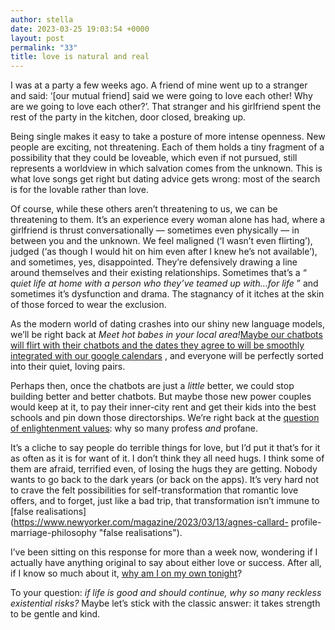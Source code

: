 ```yaml
---
author: stella
date: 2023-03-25 19:03:54 +0000
layout: post
permalink: "33"
title: love is natural and real
---
```



I was at a party a few weeks ago. A friend of mine went up to a stranger and
said: ‘[our mutual friend] said we were going to love each other! Why are we
going to love each other?’. That stranger and his girlfriend spent the rest of
the party in the kitchen, door closed, breaking up.

Being single makes it easy to take a posture of more intense openness. New
people are exciting, not threatening. Each of them holds a tiny fragment of a
possibility that they could be loveable, which even if not pursued, still
represents a worldview in which salvation comes from the unknown. This is what
love songs get right but dating advice gets wrong: most of the search is for
the lovable rather than love.

Of course, while these others aren’t threatening to us, we can be threatening
to them. It’s an experience every woman alone has had, where a girlfriend is
thrust conversationally — sometimes even physically — in between you and the
unknown. We feel maligned (‘I wasn’t even flirting’), judged (‘as though I
would hit on him even after I knew he’s not available’), and sometimes, yes,
disappointed. They’re defensively drawing a line around themselves and their
existing relationships. Sometimes that’s a “ _quiet life at home with a person
who they’ve teamed up with…for life_ ” and sometimes it’s dysfunction and
drama. The stagnancy of it itches at the skin of those forced to wear the
exclusion.

As the modern world of dating crashes into our shiny new language models,
we’ll be right back at _Meet hot babes in your local area!_[Maybe our chatbots
will flirt with their chatbots and the dates they agree to will be smoothly
integrated with our google
calendars](https://twitter.com/venturetwins/status/1635674260323840001 "Maybe
our chatbots will flirt with their chatbots and the dates they agree to will
be smoothly integrated with our google calendars") , and everyone will be
perfectly sorted into their quiet, loving pairs.

Perhaps then, once the chatbots are just a _little_ better, we could stop
building better and better chatbots. But maybe those new power couples would
keep at it, to pay their inner-city rent and get their kids into the best
schools and pin down those directorships. We’re right back at the [question of
enlightenment values](https://angst.blog/14 "question of enlightenment
values"): why so many profess _and_ profane.

It’s a cliche to say people do terrible things for love, but I’d put it that’s
for it as often as it is for want of it. I don’t think they all need hugs. I
think some of them are afraid, terrified even, of losing the hugs they are
getting. Nobody wants to go back to the dark years (or back on the apps). It’s
very hard not to crave the felt possibilities for self-transformation that
romantic love offers, and to forget, just like a bad trip, that transformation
isn’t immune to [false
realisations](https://www.newyorker.com/magazine/2023/03/13/agnes-callard-
profile-marriage-philosophy "false realisations").

I’ve been sitting on this response for more than a week now, wondering if I
actually have anything original to say about either love or success. After
all, if I know so much about it, [why am I on my own
tonight](https://www.youtube.com/watch?v=M6o1SEj02t0 "why am I on my own
tonight")?

To your question: _if life is good and should continue, why so many reckless
existential risks?_ Maybe let’s stick with the classic answer: it takes
strength to be gentle and kind.  
  